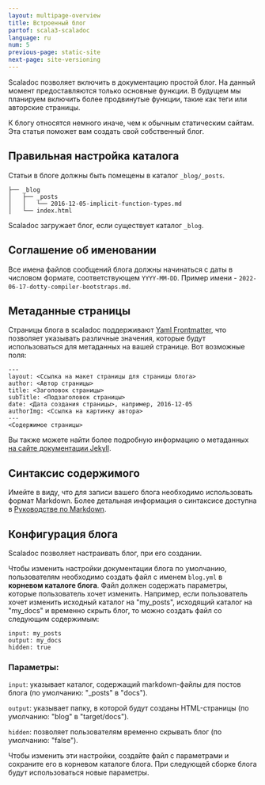 ```yaml
---
layout: multipage-overview
title: Встроенный блог
partof: scala3-scaladoc
language: ru
num: 5
previous-page: static-site
next-page: site-versioning
---
```


Scaladoc позволяет включить в документацию простой блог.
На данный момент предоставляются только основные функции.
В будущем мы планируем включить более продвинутые функции, такие как теги или авторские страницы.

К блогу относятся немного иначе, чем к обычным статическим сайтам.
Эта статья поможет вам создать свой собственный блог.

## Правильная настройка каталога

Статьи в блоге должны быть помещены в каталог `_blog/_posts`.

```
├── _blog
│   ├── _posts
│   │   └── 2016-12-05-implicit-function-types.md
│   └── index.html
```

Scaladoc загружает блог, если существует каталог `_blog`.

## Соглашение об именовании

Все имена файлов сообщений блога должны начинаться с даты в числовом формате, соответствующем `YYYY-MM-DD`.
Пример имени - `2022-06-17-dotty-compiler-bootstraps.md`.

## Метаданные страницы

Страницы блога в scaladoc поддерживают [Yaml Frontmatter](https://assemble.io/docs/YAML-front-matter.html),
что позволяет указывать различные значения, которые будут использоваться для метаданных на вашей странице.
Вот возможные поля:

```
---
layout: <Ссылка на макет страницы для страницы блога>
author: <Автор страницы>
title: <Заголовок страницы>
subTitle: <Подзаголовок страницы>
date: <Дата создания страницы>, например, 2016-12-05
authorImg: <Ссылка на картинку автора>
---
<Содержимое страницы>
```

Вы также можете найти более подробную информацию о метаданных [на сайте документации Jekyll](https://jekyllrb.com/docs/front-matter/).

## Синтаксис содержимого

Имейте в виду, что для записи вашего блога необходимо использовать формат Markdown.
Более детальная информация о синтаксисе доступна в [Руководстве по Markdown](https://www.markdownguide.org/basic-syntax/).

## Конфигурация блога

Scaladoc позволяет настраивать блог, при его создании.  

Чтобы изменить настройки документации блога по умолчанию,
пользователям необходимо создать файл с именем `blog.yml` в **корневом каталоге блога**.
Файл должен содержать параметры, которые пользователь хочет изменить.
Например, если пользователь хочет изменить исходный каталог на "my_posts",
исходящий каталог на "my_docs" и временно скрыть блог,
то можно создать файл со следующим содержимым:

```
input: my_posts
output: my_docs
hidden: true
```

### Параметры:

`input`: указывает каталог, содержащий markdown-файлы для постов блога (по умолчанию: "\_posts" в "docs").

`output`: указывает папку, в которой будут созданы HTML-страницы (по умолчанию: "blog" в "target/docs").

`hidden`: позволяет пользователям временно скрывать блог (по умолчанию: "false").

Чтобы изменить эти настройки, создайте файл с параметрами и сохраните его в корневом каталоге блога.
При следующей сборке блога будут использоваться новые параметры.
